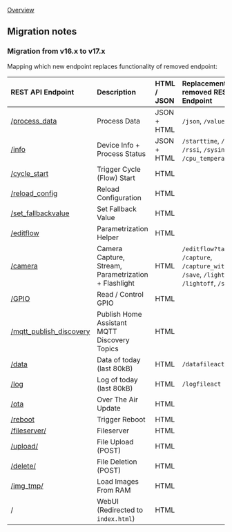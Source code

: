 [Overview](_OVERVIEW.md)

## Migration notes

### Migration from v16.x to v17.x

Mapping which new endpoint replaces functionality of removed endpoint:

| REST API Endpoint                    | Description                                        | HTML / JSON | Replacement for removed REST APT Endpoint      
|:-------------------------------------|:---------------------------------------------------|:------------|:-----------
| [/process_data](process_data.md)     | Process Data                                       | JSON + HTML | `/json`, `/value` 
| [/info](info.md)                     | Device Info + Process Status                       | JSON + HTML | `/starttime`, `/uptime`, `/rssi`, `/sysinfo`, `/cpu_temperature`, `/heap` 
| [/cycle_start](cycle_start.md)       | Trigger Cycle (Flow) Start                         | HTML        | 
| [/reload_config](reload_config.md)   | Reload Configuration                               | HTML        | 
| [/set_fallbackvalue](set_fallbackvalue.md) | Set Fallback Value                           | HTML        | 
| [/editflow](editflow.md)             | Parametrization Helper                             | HTML        |
| [/camera](camera.md)                 | Camera Capture, Stream, Parametrization + Flashlight| HTML       | `/editflow?task=test_take`, `/capture`, `/capture_with_flashlight`, `/save`, `/lighton`, `/lightoff`, `/stream`
| [/GPIO](gpio.md)                     | Read / Control GPIO                                | HTML        | 
| [/mqtt_publish_discovery](mqtt_publish_discovery.md)|Publish Home Assistant MQTT Discovery Topics| HTML | 
| [/data](data.md)                     | Data of today (last 80kB)                          | HTML        | `/datafileact`
| [/log](log.md)                       | Log of today (last 80kB)                           | HTML        | `/logfileact`
| [/ota](ota.md)                       | Over The Air Update                                | HTML        | 
| [/reboot](reboot.md)                 | Trigger Reboot                                     | HTML        | 
| [/fileserver/](fileserver.md)        | Fileserver                                         | HTML        | 
| [/upload/](upload.md)                | File Upload (POST)                                 | HTML        | 
| [/delete/](delete.md)                | File Deletion (POST)                               | HTML        | 
| [/img_tmp/](img_tmp.md)              | Load Images From RAM                               | HTML        | 
| /                                    | WebUI (Redirected to `index.html`)                 | HTML        | 
